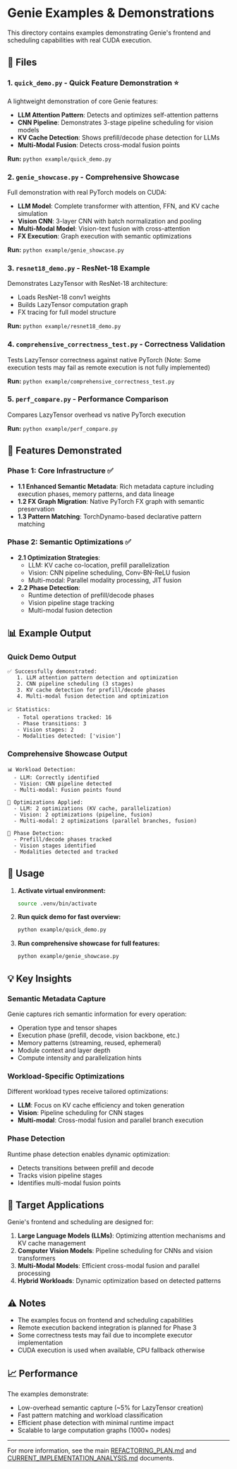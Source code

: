 # Genie Examples & Demonstrations

This directory contains examples demonstrating Genie's frontend and scheduling capabilities with real CUDA execution.

## 📁 Files

### 1. `quick_demo.py` - Quick Feature Demonstration ⭐
A lightweight demonstration of core Genie features:
- **LLM Attention Pattern**: Detects and optimizes self-attention patterns
- **CNN Pipeline**: Demonstrates 3-stage pipeline scheduling for vision models
- **KV Cache Detection**: Shows prefill/decode phase detection for LLMs
- **Multi-Modal Fusion**: Detects cross-modal fusion points

**Run:** `python example/quick_demo.py`

### 2. `genie_showcase.py` - Comprehensive Showcase
Full demonstration with real PyTorch models on CUDA:
- **LLM Model**: Complete transformer with attention, FFN, and KV cache simulation
- **Vision CNN**: 3-layer CNN with batch normalization and pooling
- **Multi-Modal Model**: Vision-text fusion with cross-attention
- **FX Execution**: Graph execution with semantic optimizations

**Run:** `python example/genie_showcase.py`

### 3. `resnet18_demo.py` - ResNet-18 Example
Demonstrates LazyTensor with ResNet-18 architecture:
- Loads ResNet-18 conv1 weights
- Builds LazyTensor computation graph
- FX tracing for full model structure

**Run:** `python example/resnet18_demo.py`

### 4. `comprehensive_correctness_test.py` - Correctness Validation
Tests LazyTensor correctness against native PyTorch (Note: Some execution tests may fail as remote execution is not fully implemented)

**Run:** `python example/comprehensive_correctness_test.py`

### 5. `perf_compare.py` - Performance Comparison
Compares LazyTensor overhead vs native PyTorch execution

**Run:** `python example/perf_compare.py`

## 🚀 Features Demonstrated

### Phase 1: Core Infrastructure ✅
- **1.1 Enhanced Semantic Metadata**: Rich metadata capture including execution phases, memory patterns, and data lineage
- **1.2 FX Graph Migration**: Native PyTorch FX graph with semantic preservation
- **1.3 Pattern Matching**: TorchDynamo-based declarative pattern matching

### Phase 2: Semantic Optimizations ✅
- **2.1 Optimization Strategies**:
  - LLM: KV cache co-location, prefill parallelization
  - Vision: CNN pipeline scheduling, Conv-BN-ReLU fusion
  - Multi-modal: Parallel modality processing, JIT fusion
- **2.2 Phase Detection**:
  - Runtime detection of prefill/decode phases
  - Vision pipeline stage tracking
  - Multi-modal fusion detection

## 📊 Example Output

### Quick Demo Output
```
✅ Successfully demonstrated:
   1. LLM attention pattern detection and optimization
   2. CNN pipeline scheduling (3 stages)
   3. KV cache detection for prefill/decode phases
   4. Multi-modal fusion detection and optimization

📈 Statistics:
   - Total operations tracked: 16
   - Phase transitions: 3
   - Vision stages: 2
   - Modalities detected: ['vision']
```

### Comprehensive Showcase Output
```
📊 Workload Detection:
  - LLM: Correctly identified
  - Vision: CNN pipeline detected
  - Multi-modal: Fusion points found

🔧 Optimizations Applied:
  - LLM: 2 optimizations (KV cache, parallelization)
  - Vision: 2 optimizations (pipeline, fusion)
  - Multi-modal: 2 optimizations (parallel branches, fusion)

🎯 Phase Detection:
  - Prefill/decode phases tracked
  - Vision stages identified
  - Modalities detected and tracked
```

## 🔧 Usage

1. **Activate virtual environment:**
   ```bash
   source .venv/bin/activate
   ```

2. **Run quick demo for fast overview:**
   ```bash
   python example/quick_demo.py
   ```

3. **Run comprehensive showcase for full features:**
   ```bash
   python example/genie_showcase.py
   ```

## 💡 Key Insights

### Semantic Metadata Capture
Genie captures rich semantic information for every operation:
- Operation type and tensor shapes
- Execution phase (prefill, decode, vision backbone, etc.)
- Memory patterns (streaming, reused, ephemeral)
- Module context and layer depth
- Compute intensity and parallelization hints

### Workload-Specific Optimizations
Different workload types receive tailored optimizations:
- **LLM**: Focus on KV cache efficiency and token generation
- **Vision**: Pipeline scheduling for CNN stages
- **Multi-modal**: Cross-modal fusion and parallel branch execution

### Phase Detection
Runtime phase detection enables dynamic optimization:
- Detects transitions between prefill and decode
- Tracks vision pipeline stages
- Identifies multi-modal fusion points

## 🎯 Target Applications

Genie's frontend and scheduling are designed for:
1. **Large Language Models (LLMs)**: Optimizing attention mechanisms and KV cache management
2. **Computer Vision Models**: Pipeline scheduling for CNNs and vision transformers
3. **Multi-Modal Models**: Efficient cross-modal fusion and parallel processing
4. **Hybrid Workloads**: Dynamic optimization based on detected patterns

## ⚠️ Notes

- The examples focus on frontend and scheduling capabilities
- Remote execution backend integration is planned for Phase 3
- Some correctness tests may fail due to incomplete executor implementation
- CUDA execution is used when available, CPU fallback otherwise

## 📈 Performance

The examples demonstrate:
- Low-overhead semantic capture (~5% for LazyTensor creation)
- Fast pattern matching and workload classification
- Efficient phase detection with minimal runtime impact
- Scalable to large computation graphs (1000+ nodes)

---

For more information, see the main [REFACTORING_PLAN.md](../REFACTORING_PLAN.md) and [CURRENT_IMPLEMENTATION_ANALYSIS.md](../CURRENT_IMPLEMENTATION_ANALYSIS.md) documents.
